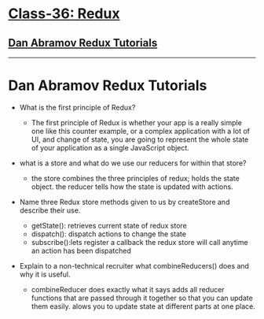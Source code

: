 # [Class-36: Redux ](/README.md)

## [Dan Abramov Redux Tutorials](https://egghead.io/courses/fundamentals-of-redux-course-from-dan-abramov-bd5cc867)
<hr>



# Dan Abramov Redux Tutorials

- What is the first principle of Redux?
    -  The first principle of Redux is whether your app is a really simple one like this counter example, or a complex application with a lot of UI, and change of state, you are going to represent the whole state of your application as a single JavaScript object.

- what is a store and what do we use our reducers for within that store?
    -  the store combines the three principles of redux; holds the state object. the reducer tells how the state is updated with actions.

- Name three Redux store methods given to us by createStore and describe their use.
    - getState(): retrieves current state of redux store
    - dispatch(): dispatch actions to change the state
    - subscribe():lets register a callback the redux store will call anytime an action has been dispatched
- Explain to a non-technical recruiter what combineReducers() does and why it is useful.
    - combineReducer does exactly what it says adds all reducer functions that are passed through it together so that you can update them easily. alows you to update state at different parts at one place. 